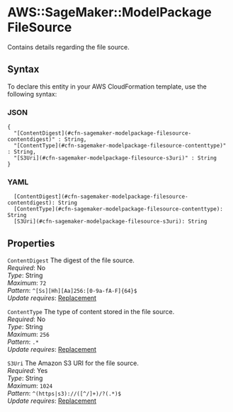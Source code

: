 # AWS::SageMaker::ModelPackage FileSource<a name="aws-properties-sagemaker-modelpackage-filesource"></a>

Contains details regarding the file source\.

## Syntax<a name="aws-properties-sagemaker-modelpackage-filesource-syntax"></a>

To declare this entity in your AWS CloudFormation template, use the following syntax:

### JSON<a name="aws-properties-sagemaker-modelpackage-filesource-syntax.json"></a>

```
{
  "[ContentDigest](#cfn-sagemaker-modelpackage-filesource-contentdigest)" : String,
  "[ContentType](#cfn-sagemaker-modelpackage-filesource-contenttype)" : String,
  "[S3Uri](#cfn-sagemaker-modelpackage-filesource-s3uri)" : String
}
```

### YAML<a name="aws-properties-sagemaker-modelpackage-filesource-syntax.yaml"></a>

```
  [ContentDigest](#cfn-sagemaker-modelpackage-filesource-contentdigest): String
  [ContentType](#cfn-sagemaker-modelpackage-filesource-contenttype): String
  [S3Uri](#cfn-sagemaker-modelpackage-filesource-s3uri): String
```

## Properties<a name="aws-properties-sagemaker-modelpackage-filesource-properties"></a>

`ContentDigest` <a name="cfn-sagemaker-modelpackage-filesource-contentdigest"></a>
The digest of the file source\.  
_Required_: No  
_Type_: String  
_Maximum_: `72`  
_Pattern_: `^[Ss][Hh][Aa]256:[0-9a-fA-F]{64}$`  
_Update requires_: [Replacement](https://docs.aws.amazon.com/AWSCloudFormation/latest/UserGuide/using-cfn-updating-stacks-update-behaviors.html#update-replacement)

`ContentType` <a name="cfn-sagemaker-modelpackage-filesource-contenttype"></a>
The type of content stored in the file source\.  
_Required_: No  
_Type_: String  
_Maximum_: `256`  
_Pattern_: `.*`  
_Update requires_: [Replacement](https://docs.aws.amazon.com/AWSCloudFormation/latest/UserGuide/using-cfn-updating-stacks-update-behaviors.html#update-replacement)

`S3Uri` <a name="cfn-sagemaker-modelpackage-filesource-s3uri"></a>
The Amazon S3 URI for the file source\.  
_Required_: Yes  
_Type_: String  
_Maximum_: `1024`  
_Pattern_: `^(https|s3)://([^/]+)/?(.*)$`  
_Update requires_: [Replacement](https://docs.aws.amazon.com/AWSCloudFormation/latest/UserGuide/using-cfn-updating-stacks-update-behaviors.html#update-replacement)
